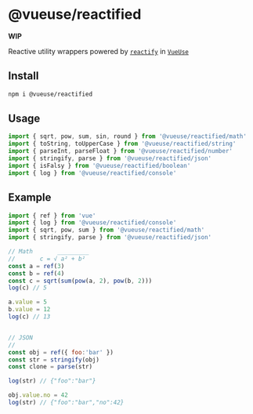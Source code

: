 # @vueuse/reactified

**WIP**

Reactive utility wrappers powered by [`reactify`](https://vueuse.js.org/?path=/story/utilities--reactify) in [`VueUse`](https://github.com/antfu/vueuse)

## Install

```bash
npm i @vueuse/reactified
```

## Usage

```js
import { sqrt, pow, sum, sin, round } from '@vueuse/reactified/math'
import { toString, toUpperCase } from '@vueuse/reactified/string'
import { parseInt, parseFloat } from '@vueuse/reactified/number'
import { stringify, parse } from '@vueuse/reactified/json'
import { isFalsy } from '@vueuse/reactified/boolean'
import { log } from '@vueuse/reactified/console'
```

## Example

```js
import { ref } from 'vue'
import { log } from '@vueuse/reactified/console'
import { sqrt, pow, sum } from '@vueuse/reactified/math'
import { stringify, parse } from '@vueuse/reactified/json'

// Math       _________
//       c = √ a² + b²
const a = ref(3)
const b = ref(4)
const c = sqrt(sum(pow(a, 2), pow(b, 2)))
log(c) // 5

a.value = 5
b.value = 12
log(c) // 13


// JSON
//
const obj = ref({ foo:'bar' })
const str = stringify(obj)
const clone = parse(str)

log(str) // {"foo":"bar"}

obj.value.no = 42
log(str) // {"foo":"bar","no":42}
```
